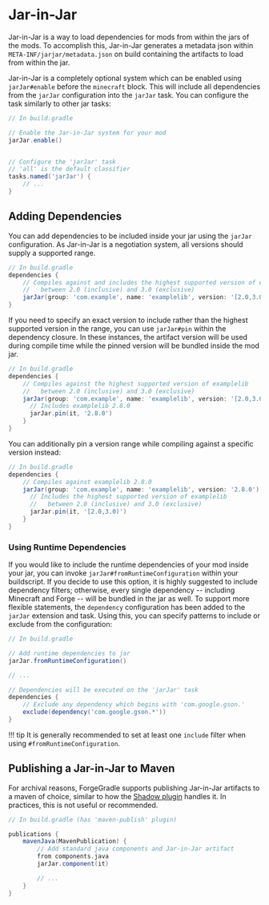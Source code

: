 Jar-in-Jar
==========

Jar-in-Jar is a way to load dependencies for mods from within the jars of the mods. To accomplish this, Jar-in-Jar generates a metadata json within `META-INF/jarjar/metadata.json` on build containing the artifacts to load from within the jar.

Jar-in-Jar is a completely optional system which can be enabled using `jarJar#enable` before the `minecraft` block. This will include all dependencies from the `jarJar` configuration into the `jarJar` task. You can configure the task similarly to other jar tasks:

```gradle
// In build.gradle

// Enable the Jar-in-Jar system for your mod
jarJar.enable()


// Configure the 'jarJar' task
// 'all' is the default classifier
tasks.named('jarJar') {
    // ...
}
```

Adding Dependencies
-------------------

You can add dependencies to be included inside your jar using the `jarJar` configuration. As Jar-in-Jar is a negotiation system, all versions should supply a supported range.

```gradle
// In build.gradle
dependencies {
    // Compiles against and includes the highest supported version of examplelib
    //   between 2.0 (inclusive) and 3.0 (exclusive)
    jarJar(group: 'com.example', name: 'examplelib', version: '[2.0,3.0)')
}
```

If you need to specify an exact version to include rather than the highest supported version in the range, you can use `jarJar#pin` within the dependency closure. In these instances, the artifact version will be used during compile time while the pinned version will be bundled inside the mod jar.

```gradle
// In build.gradle
dependencies {
    // Compiles against the highest supported version of examplelib
    //   between 2.0 (inclusive) and 3.0 (exclusive)
    jarJar(group: 'com.example', name: 'examplelib', version: '[2.0,3.0)') {
      // Includes examplelib 2.8.0
      jarJar.pin(it, '2.8.0')
    }
}
```

You can additionally pin a version range while compiling against a specific version instead:

```gradle
// In build.gradle
dependencies {
    // Compiles against examplelib 2.8.0
    jarJar(group: 'com.example', name: 'examplelib', version: '2.8.0') {
      // Includes the highest supported version of examplelib
      //   between 2.0 (inclusive) and 3.0 (exclusive)
      jarJar.pin(it, '[2.0,3.0)')
    }
}
```

### Using Runtime Dependencies

If you would like to include the runtime dependencies of your mod inside your jar, you can invoke `jarJar#fromRuntimeConfiguration` within your buildscript. If you decide to use this option, it is highly suggested to include dependency filters; otherwise, every single dependency -- including Minecraft and Forge -- will be bundled in the jar as well. To support more flexible statements, the `dependency` configuration has been added to the `jarJar` extension and task. Using this, you can specify patterns to include or exclude from the configuration:

```gradle
// In build.gradle

// Add runtime dependencies to jar
jarJar.fromRuntimeConfiguration()

// ...

// Dependencies will be executed on the 'jarJar' task
dependencies {
    // Exclude any dependency which begins with 'com.google.gson.'
    exclude(dependency('com.google.gson.*'))
}
```

!!! tip
    It is generally recommended to set at least one `include` filter when using `#fromRuntimeConfiguration`.

Publishing a Jar-in-Jar to Maven
--------------------------------

For archival reasons, ForgeGradle supports publishing Jar-in-Jar artifacts to a maven of choice, similar to how the [Shadow plugin][shadow] handles it. In practices, this is not useful or recommended.

```gradle
// In build.gradle (has 'maven-publish' plugin)

publications {
    mavenJava(MavenPublication) {
        // Add standard java components and Jar-in-Jar artifact
        from components.java
        jarJar.component(it)

        // ...
    }
}
```


[shadow]: https://imperceptiblethoughts.com/shadow/getting-started/

